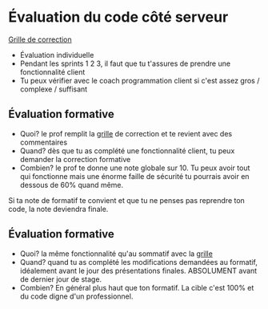 # Évaluation du code côté serveur

[Grille de correction](_09-grilles/Grille-Code-Serveur.xlsx)

- Évaluation individuelle
- Pendant les sprints 1 2 3, il faut que tu t'assures de prendre une fonctionnalité client
- Tu peux vérifier avec le coach programmation client si c'est assez gros / complexe / suffisant

## Évaluation formative

- Quoi? le prof remplit la [grille](_09-grilles/Grille-Code-Serveur.xlsx) de correction et te revient avec des commentaires
- Quand? dès que tu as complété une fonctionnalité client, tu peux demander la correction formative
- Combien? le prof te donne une note globale sur 10. Tu peux avoir tout qui fonctionne mais une énorme faille de sécurité tu pourrais avoir en dessous de 60% quand même.

Si ta note de formatif te convient et que tu ne penses pas reprendre ton code, la note deviendra finale.

## Évaluation formative

- Quoi? la même fonctionnalité qu'au sommatif avec la [grille](_09-grilles/Grille-Code-Serveur.xlsx)
- Quand? quand tu as complété les modifications demandées au formatif, idéalement avant le jour des présentations
  finales. ABSOLUMENT avant de dernier jour de stage.
- Combien? En général plus haut que ton formatif. La cible c'est 100% et du code digne d'un professionnel.